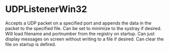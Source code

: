 # UDPListenerWin32
Accepts a UDP packet on a specified port and appends the data in the packet to the specified file.
Can be set to minimize to the systray if desired.
Will load filename and portnumber from the registry on startup. 
Can just display messages on screen without writing to a file if desired.
Can clear the file on startup is defired.
